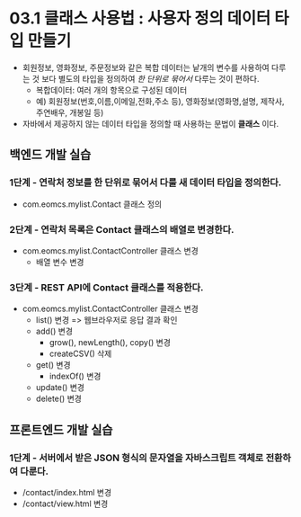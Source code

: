 # 03.1 클래스 사용법 : 사용자 정의 데이터 타입 만들기

- 회원정보, 영화정보, 주문정보와 같은 복합 데이터는 낱개의 변수를 사용하여 다루는 것 보다
  별도의 타입을 정의하여 *한 단위로 묶어서* 다루는 것이 편하다.
  - 복합데이터: 여러 개의 항목으로 구성된 데이터
  - 예) 회원정보(번호,이름,이메일,전화,주소 등), 영화정보(영화명,설명, 제작사, 주연배우, 개봉일 등)
- 자바에서 제공하지 않는 데이터 타입을 정의할 때 사용하는 문법이 **클래스** 이다.



## 백엔드 개발 실습

### 1단계 - 연락처 정보를 한 단위로 묶어서 다룰 새 데이터 타입을 정의한다.

- com.eomcs.mylist.Contact 클래스 정의


### 2단계 - 연락처 목록은 Contact 클래스의 배열로 변경한다.

- com.eomcs.mylist.ContactController 클래스 변경
  - 배열 변수 변경

### 3단계 - REST API에 Contact 클래스를 적용한다.

- com.eomcs.mylist.ContactController 클래스 변경
  - list() 변경 => 웹브라우저로 응답 결과 확인
  - add() 변경
    - grow(), newLength(), copy() 변경
    - createCSV() 삭제
  - get() 변경
    - indexOf() 변경
  - update() 변경
  - delete() 변경


## 프론트엔드 개발 실습

### 1단계 - 서버에서 받은 JSON 형식의 문자열을 자바스크립트 객체로 전환하여 다룬다.

- /contact/index.html 변경
- /contact/view.html 변경






#

